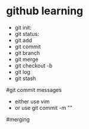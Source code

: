 # github learning

- git init:
- git status:
- git add
- git commit
- git branch
- git merge
- git checkout -b
- git log
- git stash

#git commit messages
- either use vim
- or use git commit -m "<messages>"

#merging
